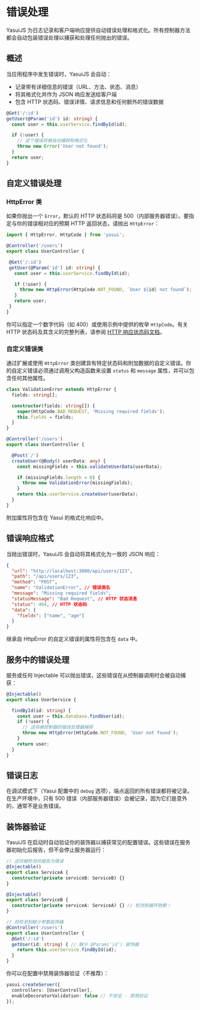 # 错误处理

YasuiJS 为日志记录和客户端响应提供自动错误处理和格式化。所有控制器方法都会自动包装错误处理以捕获和处理任何抛出的错误。

## 概述

当应用程序中发生错误时，YasuiJS 会自动：
- 记录带有详细信息的错误（URL、方法、状态、消息）
- 将其格式化并作为 JSON 响应发送给客户端
- 包含 HTTP 状态码、错误详情、请求信息和任何额外的错误数据

```typescript
@Get('/:id')
getUser(@Param('id') id: string) {
  const user = this.userService.findById(id);

  if (!user) {
    // 这个错误将被自动捕获和格式化
    throw new Error('User not found');
  }
  return user;
}
```

## 自定义错误处理

### HttpError 类

如果你抛出一个 `Error`，默认的 HTTP 状态码将是 500（内部服务器错误）。要指定与你的错误相对应的预期 HTTP 返回状态，请抛出 `HttpError`：

```typescript
import { HttpError, HttpCode } from 'yasui';

@Controller('/users')
export class UserController {

 @Get('/:id')
 getUser(@Param('id') id: string) {
   const user = this.userService.findById(id);

   if (!user) {
     throw new HttpError(HttpCode.NOT_FOUND, `User ${id} not found`);
   }
   return user;
 }
}
```

你可以指定一个数字代码（如 400）或使用示例中提供的枚举 `HttpCode`。有关 HTTP 状态码及其含义的完整列表，请参阅 [HTTP 响应状态码文档](https://developer.mozilla.org/en-US/docs/Web/HTTP/Status)。

### 自定义错误类

通过扩展或使用 `HttpError` 类创建具有特定状态码和附加数据的自定义错误。你的自定义错误必须通过调用父构造函数来设置 `status` 和 `message` 属性，并可以包含任何其他属性。

```typescript
class ValidationError extends HttpError {
  fields: string[];

  constructor(fields: string[]) {
    super(HttpCode.BAD_REQUEST, 'Missing required fields');
    this.fields = fields;
  }
}

@Controller('/users')
export class UserController {

  @Post('/')
  createUser(@Body() userData: any) {
    const missingFields = this.validateUserData(userData);

    if (missingFields.length > 0) {
      throw new ValidationError(missingFields);
    }
    return this.userService.createUser(userData);
  }
}
```
附加属性将包含在 Yasui 的格式化响应中。

## 错误响应格式

当抛出错误时，YasuiJS 会自动将其格式化为一致的 JSON 响应：

```json
{
  "url": "http://localhost:3000/api/users/123",
  "path": "/api/users/123",
  "method": "POST",
  "name": "ValidationError", // 错误类名
  "message": "Missing required fields",
  "statusMessage": "Bad Request", // HTTP 状态消息
  "status": 404, // HTTP 状态码
  "data": {
    "fields": ["name", "age"]
  }
}
```

继承自 HttpError 的自定义错误的属性将包含在 `data` 中。

## 服务中的错误处理

服务或任何 Injectable 可以抛出错误，这些错误在从控制器调用时会被自动捕获：

```typescript
@Injectable()
export class UserService {

  findById(id: string) {
    const user = this.database.findUser(id);
    if (!user) {
      // 这将被控制器的错误处理器捕获
      throw new HttpError(HttpCode.NOT_FOUND, 'User not found');
    }
    return user;
  }
}
```

## 错误日志

在调试模式下（Yasui 配置中的 `debug` 选项），端点返回的所有错误都将被记录。在生产环境中，只有 500 错误（内部服务器错误）会被记录，因为它们是意外的，通常不是业务错误。

## 装饰器验证

YasuiJS 在启动时自动验证你的装饰器以捕获常见的配置错误。这些错误在服务器初始化后报告，但不会停止服务器运行：

```typescript
// 这将被检测并报告为错误
@Injectable()
export class ServiceA {
  constructor(private serviceB: ServiceB) {}
}

@Injectable()
export class ServiceB {
  constructor(private serviceA: ServiceA) {} // 检测到循环依赖！
}

// 将检测到缺少参数装饰器
@Controller('/users')
export class UserController {
  @Get('/:id')
  getUser(id: string) { // 缺少 @Param('id') 装饰器
    return this.userService.findById(id);
  }
}
```

你可以在配置中禁用装饰器验证（不推荐）：

```typescript
yasui.createServer({
  controllers: [UserController],
  enableDecoratorValidation: false // 不安全 - 禁用验证
});
```
